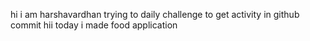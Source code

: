 hi i am harshavardhan  trying to daily challenge to get activity in github commit
 hii today i made food application
